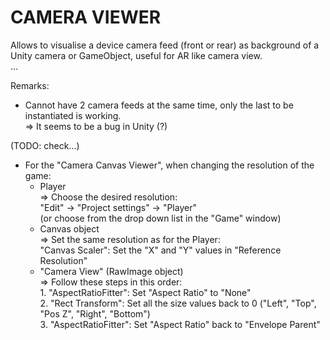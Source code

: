 # CAMERA VIEWER

Allows to visualise a device camera feed (front or rear) as background of a Unity camera or GameObject, useful for AR like camera view.<br>
...<br>


Remarks:<br>
- Cannot have 2 camera feeds at the same time, only the last to be instantiated is working.<br>
    => It seems to be a bug in Unity (?)<br>

(TODO: check...)<br>
- For the "Camera Canvas Viewer", when changing the resolution of the game:<br>
    - Player<br>
        => Choose the desired resolution:<br>
            "Edit" -> "Project settings" -> "Player"<br>
                (or choose from the drop down list in the "Game" window)<br>
    - Canvas object<br>
        => Set the same resolution as for the Player:<br>
            "Canvas Scaler": Set the "X" and "Y" values in "Reference Resolution"<br>
    - "Camera View" (RawImage object)<br>
        => Follow these steps in this order:<br>
            1. "AspectRatioFitter": Set "Aspect Ratio" to "None"<br>
            2. "Rect Transform": Set all the size values back to 0 ("Left", "Top", "Pos Z", "Right", "Bottom")<br>
            3. "AspectRatioFitter": Set "Aspect Ratio" back to "Envelope Parent"<br>

